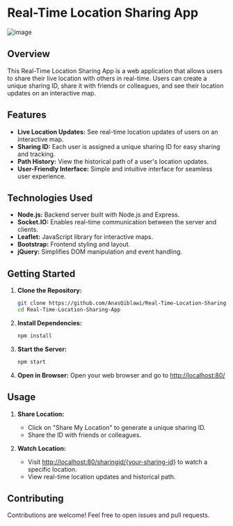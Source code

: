 # Real-Time Location Sharing App

![image](https://github.com/AnasQiblawi/Real-Time-Location-Sharing-App/assets/8499322/c0b57f99-6f77-4f52-a5de-a2311a9eb91a)


## Overview

This Real-Time Location Sharing App is a web application that allows users to share their live location with others in real-time. Users can create a unique sharing ID, share it with friends or colleagues, and see their location updates on an interactive map.

## Features

- **Live Location Updates:** See real-time location updates of users on an interactive map.
- **Sharing ID:** Each user is assigned a unique sharing ID for easy sharing and tracking.
- **Path History:** View the historical path of a user's location updates.
- **User-Friendly Interface:** Simple and intuitive interface for seamless user experience.

## Technologies Used

- **Node.js:** Backend server built with Node.js and Express.
- **Socket.IO:** Enables real-time communication between the server and clients.
- **Leaflet:** JavaScript library for interactive maps.
- **Bootstrap:** Frontend styling and layout.
- **jQuery:** Simplifies DOM manipulation and event handling.

## Getting Started

1. **Clone the Repository:**
   ```bash
   git clone https://github.com/AnasQiblawi/Real-Time-Location-Sharing-App.git
   cd Real-Time-Location-Sharing-App
   ```

2. **Install Dependencies:**
   ```bash
   npm install
   ```

3. **Start the Server:**
   ```bash
   npm start
   ```

4. **Open in Browser:**
   Open your web browser and go to [http://localhost:80/](http://localhost:80/)

## Usage

1. **Share Location:**
   - Click on "Share My Location" to generate a unique sharing ID.
   - Share the ID with friends or colleagues.

2. **Watch Location:**
   - Visit [http://localhost:80/sharingid/{your-sharing-id}](http://localhost:80/sharingid/{your-sharing-id}) to watch a specific location.
   - View real-time location updates and historical path.

## Contributing

Contributions are welcome! Feel free to open issues and pull requests.
